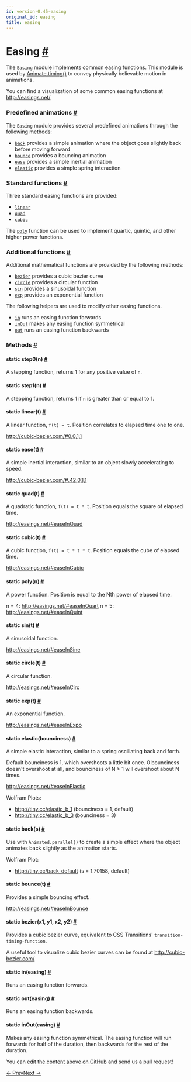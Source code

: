 ```yaml
---
id: version-0.45-easing
original_id: easing
title: easing
---
```

<a id="content"></a><h1><a class="anchor" name="easing"></a>Easing <a class="hash-link" href="docs/easing.html#easing">#</a></h1><div><div><p>The <code>Easing</code> module implements common easing functions. This module is used
by <a href="docs/animate.html#timing" target="_blank">Animate.timing()</a> to convey physically
believable motion in animations.</p><p>You can find a visualization of some common easing functions at
<a href="http://easings.net/">http://easings.net/</a></p><h3><a class="anchor" name="predefined-animations"></a>Predefined animations <a class="hash-link" href="docs/easing.html#predefined-animations">#</a></h3><p>The <code>Easing</code> module provides several predefined animations through the
following methods:</p><ul><li><a href="docs/easing.html#back" target="_blank"><code>back</code></a> provides a simple animation where the
object goes slightly back before moving forward</li><li><a href="docs/easing.html#bounce" target="_blank"><code>bounce</code></a> provides a bouncing animation</li><li><a href="docs/easing.html#ease" target="_blank"><code>ease</code></a> provides a simple inertial animation</li><li><a href="docs/easing.html#elastic" target="_blank"><code>elastic</code></a> provides a simple spring interaction</li></ul><h3><a class="anchor" name="standard-functions"></a>Standard functions <a class="hash-link" href="docs/easing.html#standard-functions">#</a></h3><p>Three standard easing functions are provided:</p><ul><li><a href="docs/easing.html#linear" target="_blank"><code>linear</code></a></li><li><a href="docs/easing.html#quad" target="_blank"><code>quad</code></a></li><li><a href="docs/easing.html#cubic" target="_blank"><code>cubic</code></a></li></ul><p>The <a href="docs/easing.html#poly" target="_blank"><code>poly</code></a> function can be used to implement
quartic, quintic, and other higher power functions.</p><h3><a class="anchor" name="additional-functions"></a>Additional functions <a class="hash-link" href="docs/easing.html#additional-functions">#</a></h3><p>Additional mathematical functions are provided by the following methods:</p><ul><li><a href="docs/easing.html#bezier" target="_blank"><code>bezier</code></a> provides a cubic bezier curve</li><li><a href="docs/easing.html#circle" target="_blank"><code>circle</code></a> provides a circular function</li><li><a href="docs/easing.html#sin" target="_blank"><code>sin</code></a> provides a sinusoidal function</li><li><a href="docs/easing.html#exp" target="_blank"><code>exp</code></a> provides an exponential function</li></ul><p>The following helpers are used to modify other easing functions.</p><ul><li><a href="docs/easing.html#in" target="_blank"><code>in</code></a> runs an easing function forwards</li><li><a href="docs/easing.html#inout" target="_blank"><code>inOut</code></a> makes any easing function symmetrical</li><li><a href="docs/easing.html#out" target="_blank"><code>out</code></a> runs an easing function backwards</li></ul></div><span><h3><a class="anchor" name="methods"></a>Methods <a class="hash-link" href="docs/easing.html#methods">#</a></h3><div class="props"><div class="prop"><h4 class="methodTitle"><a class="anchor" name="step0"></a><span class="methodType">static </span>step0<span class="methodType">(n)</span> <a class="hash-link" href="docs/easing.html#step0">#</a></h4><div><p>A stepping function, returns 1 for any positive value of <code>n</code>.</p></div></div><div class="prop"><h4 class="methodTitle"><a class="anchor" name="step1"></a><span class="methodType">static </span>step1<span class="methodType">(n)</span> <a class="hash-link" href="docs/easing.html#step1">#</a></h4><div><p>A stepping function, returns 1 if <code>n</code> is greater than or equal to 1.</p></div></div><div class="prop"><h4 class="methodTitle"><a class="anchor" name="linear"></a><span class="methodType">static </span>linear<span class="methodType">(t)</span> <a class="hash-link" href="docs/easing.html#linear">#</a></h4><div><p>A linear function, <code>f(t) = t</code>. Position correlates to elapsed time one to
one.</p><p><a href="http://cubic-bezier.com/#0,0,1,1">http://cubic-bezier.com/#0,0,1,1</a></p></div></div><div class="prop"><h4 class="methodTitle"><a class="anchor" name="ease"></a><span class="methodType">static </span>ease<span class="methodType">(t)</span> <a class="hash-link" href="docs/easing.html#ease">#</a></h4><div><p>A simple inertial interaction, similar to an object slowly accelerating to
speed.</p><p><a href="http://cubic-bezier.com/#.42,0,1,1">http://cubic-bezier.com/#.42,0,1,1</a></p></div></div><div class="prop"><h4 class="methodTitle"><a class="anchor" name="quad"></a><span class="methodType">static </span>quad<span class="methodType">(t)</span> <a class="hash-link" href="docs/easing.html#quad">#</a></h4><div><p>A quadratic function, <code>f(t) = t * t</code>. Position equals the square of elapsed
time.</p><p><a href="http://easings.net/#easeInQuad">http://easings.net/#easeInQuad</a></p></div></div><div class="prop"><h4 class="methodTitle"><a class="anchor" name="cubic"></a><span class="methodType">static </span>cubic<span class="methodType">(t)</span> <a class="hash-link" href="docs/easing.html#cubic">#</a></h4><div><p>A cubic function, <code>f(t) = t * t * t</code>. Position equals the cube of elapsed
time.</p><p><a href="http://easings.net/#easeInCubic">http://easings.net/#easeInCubic</a></p></div></div><div class="prop"><h4 class="methodTitle"><a class="anchor" name="poly"></a><span class="methodType">static </span>poly<span class="methodType">(n)</span> <a class="hash-link" href="docs/easing.html#poly">#</a></h4><div><p>A power function. Position is equal to the Nth power of elapsed time.</p><p>n = 4: <a href="http://easings.net/#easeInQuart">http://easings.net/#easeInQuart</a>
n = 5: <a href="http://easings.net/#easeInQuint">http://easings.net/#easeInQuint</a></p></div></div><div class="prop"><h4 class="methodTitle"><a class="anchor" name="sin"></a><span class="methodType">static </span>sin<span class="methodType">(t)</span> <a class="hash-link" href="docs/easing.html#sin">#</a></h4><div><p>A sinusoidal function.</p><p><a href="http://easings.net/#easeInSine">http://easings.net/#easeInSine</a></p></div></div><div class="prop"><h4 class="methodTitle"><a class="anchor" name="circle"></a><span class="methodType">static </span>circle<span class="methodType">(t)</span> <a class="hash-link" href="docs/easing.html#circle">#</a></h4><div><p>A circular function.</p><p><a href="http://easings.net/#easeInCirc">http://easings.net/#easeInCirc</a></p></div></div><div class="prop"><h4 class="methodTitle"><a class="anchor" name="exp"></a><span class="methodType">static </span>exp<span class="methodType">(t)</span> <a class="hash-link" href="docs/easing.html#exp">#</a></h4><div><p>An exponential function.</p><p><a href="http://easings.net/#easeInExpo">http://easings.net/#easeInExpo</a></p></div></div><div class="prop"><h4 class="methodTitle"><a class="anchor" name="elastic"></a><span class="methodType">static </span>elastic<span class="methodType">(bounciness)</span> <a class="hash-link" href="docs/easing.html#elastic">#</a></h4><div><p>A simple elastic interaction, similar to a spring oscillating back and
forth.</p><p>Default bounciness is 1, which overshoots a little bit once. 0 bounciness
doesn't overshoot at all, and bounciness of N &gt; 1 will overshoot about N
times.</p><p><a href="http://easings.net/#easeInElastic">http://easings.net/#easeInElastic</a></p><p>Wolfram Plots:</p><ul><li><a href="http://tiny.cc/elastic_b_1">http://tiny.cc/elastic_b_1</a> (bounciness = 1, default)</li><li><a href="http://tiny.cc/elastic_b_3">http://tiny.cc/elastic_b_3</a> (bounciness = 3)</li></ul></div></div><div class="prop"><h4 class="methodTitle"><a class="anchor" name="back"></a><span class="methodType">static </span>back<span class="methodType">(s)</span> <a class="hash-link" href="docs/easing.html#back">#</a></h4><div><p>Use with <code>Animated.parallel()</code> to create a simple effect where the object
animates back slightly as the animation starts.</p><p>Wolfram Plot:</p><ul><li><a href="http://tiny.cc/back_default">http://tiny.cc/back_default</a> (s = 1.70158, default)</li></ul></div></div><div class="prop"><h4 class="methodTitle"><a class="anchor" name="bounce"></a><span class="methodType">static </span>bounce<span class="methodType">(t)</span> <a class="hash-link" href="docs/easing.html#bounce">#</a></h4><div><p>Provides a simple bouncing effect.</p><p><a href="http://easings.net/#easeInBounce">http://easings.net/#easeInBounce</a></p></div></div><div class="prop"><h4 class="methodTitle"><a class="anchor" name="bezier"></a><span class="methodType">static </span>bezier<span class="methodType">(x1, y1, x2, y2)</span> <a class="hash-link" href="docs/easing.html#bezier">#</a></h4><div><p>Provides a cubic bezier curve, equivalent to CSS Transitions'
<code>transition-timing-function</code>.</p><p>A useful tool to visualize cubic bezier curves can be found at
<a href="http://cubic-bezier.com/">http://cubic-bezier.com/</a></p></div></div><div class="prop"><h4 class="methodTitle"><a class="anchor" name="in"></a><span class="methodType">static </span>in<span class="methodType">(easing)</span> <a class="hash-link" href="docs/easing.html#in">#</a></h4><div><p>Runs an easing function forwards.</p></div></div><div class="prop"><h4 class="methodTitle"><a class="anchor" name="out"></a><span class="methodType">static </span>out<span class="methodType">(easing)</span> <a class="hash-link" href="docs/easing.html#out">#</a></h4><div><p>Runs an easing function backwards.</p></div></div><div class="prop"><h4 class="methodTitle"><a class="anchor" name="inout"></a><span class="methodType">static </span>inOut<span class="methodType">(easing)</span> <a class="hash-link" href="docs/easing.html#inout">#</a></h4><div><p>Makes any easing function symmetrical. The easing function will run
forwards for half of the duration, then backwards for the rest of the
duration.</p></div></div></div></span></div><p class="edit-page-block">You can <a target="_blank" href="https://github.com/facebook/react-native/blob/master/Libraries/Animated/src/Easing.js">edit the content above on GitHub</a> and send us a pull request!</p><div class="docs-prevnext"><a class="docs-prev" href="docs/dimensions.html#content">← Prev</a><a class="docs-next" href="docs/geolocation.html#content">Next →</a></div>